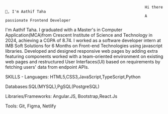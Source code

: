                                                                   Hi there 👋, I'm Aathif Taha
                                                                  A passionate Frontend Developer
I'm Aathif Taha. I graduated with a Master's in Computer Application(MCA)from Crescent Institute of Science and Technology in 2024, achieving a CGPA of 8.74. I worked as a software developer intern at IMB Soft Solutions for 6 Months on Front-end Technologies using javascript libraries. Developed and designed responsive web pages by adding extra featuring components worked with a team-oriented environment on existing web pages and restructured User Interfaces(UI) based on requirements by fetching users' data from endpoint APIs.

SKILLS - 
Languages: HTML5,CSS3,JavaScript,TypeScript,Python

Databases:SQL(MYSQL),PgSQL(PostgreSQL)

Libraries/Frameworks: Angular.JS, Bootstrap,React.Js

Tools: Git, Figma, Netlify

